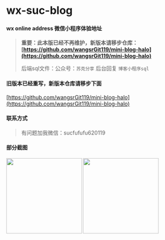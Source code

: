 # wx-suc-blog

#### wx online address 微信小程序体验地址
> **重要：此本版已经不再维护，新版本请移步仓库：[https://github.com/wangsrGit119/mini-blog-halo](https://github.com/wangsrGit119/mini-blog-halo)**
> 
> 后端sql文件：公众号：`苏克分享` 后台回复 `博客小程序sql`
> 

####  旧版本已经重写，新版本仓库请移步下面

[https://github.com/wangsrGit119/mini-blog-halo](https://github.com/wangsrGit119/mini-blog-halo)

#### 联系方式  
> 有问题加我微信：sucfufufu620119

####  部分截图

<img align="left" height="200px" src="https://cdn.jsdelivr.net/gh/wangsrGit119/wangsr-image-bucket/img-article/wx_blog_202012010001.png" />
<img align="center" height="200px" src="https://cdn.jsdelivr.net/gh/wangsrGit119/wangsr-image-bucket/img-article/wx_blog_202012010002.png" />



